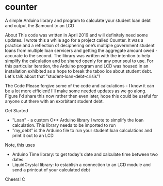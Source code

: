 # counter
A simple Arduino library and program to calculate your student loan debt and output the $amount to an LCD

About
This code was written in April 2016 and will definitely need some updates. 
I wrote this a while ago for a project called Counter. It was a practice and a reflection of deciphering one’s multiple government student loans from multiple loan servicers and getting the aggregate amount owed - accurate to the second. The library was written with the intention to help simplify the calculation and be shared openly for any pour soul to use. For this particular iteration, the Arduino program and LCD was housed in an installation exhibited as a hope to break the taboo ice about student debt. Let's talk about that "student-loan-debt-crisis"! 

The Code
Please forgive some of the code and calculations - I know it can be a lot more efficient! I'll make some needed updates as we go along. Figure I'd share this now rather then even later, hope this could be useful for anyone out there with an exorbitant student debt.


Get Started
- "Loan" - a custom C++ Arduino library I wrote to simplify the loan calculation. This library needs to be imported to run 
- "my_debt" is the Arduino file to run your student loan calculations and print it out to an LCD

Note, this uses
- Arduino Time library: to get today's date and calculate time between two dates
- LiquidCrystal library: to establish a connection to an LCD module and send a printout of your calculated debt

Cheers!
C